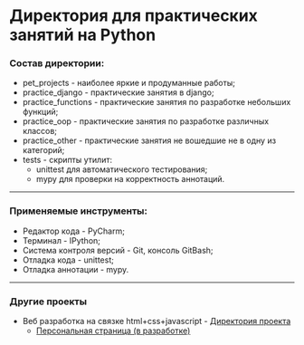 # Директория для практических занятий на Python

### Состав директории: 
* pet_projects - наиболее яркие и продуманные работы;
* practice_django - практические занятия в django;
* practice_functions - практические занятия по разработке небольших функций;
* practice_oop - практические занятия по разработке различных классов;
* practice_other - практические занятия не вошедшие не в одну из категорий;
* tests - скрипты утилит:
    - unittest для автоматического тестирования; 
    - mypy для проверки на корректность аннотаций. 

---

### Применяемые инструменты:
* Редактор кода - PyCharm;
* Терминал - IPython;
* Система контроля версий - Git, консоль GitBash;
* Отладка кода - unittest;
* Отладка аннотации - mypy.

---

### Другие проекты
* Веб разработка на связке html+css+javascript - [Директория проекта][web_directory]
    - [Персональная страница (в разработке)][web_personal_page]


[web_directory]: https://github.com/Anton1618/Web
[web_personal_page]: https://anton1618.github.io/personal_page/
